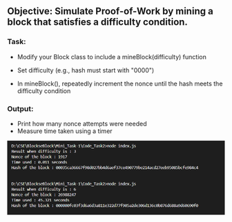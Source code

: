 ## Objective: Simulate Proof-of-Work by mining a block that satisfies a difficulty condition.

### Task:
- Modify your Block class to include a mineBlock(difficulty) function


- Set difficulty (e.g., hash must start with "0000")


- In mineBlock(), repeatedly increment the nonce until the hash meets the difficulty condition


### Output:
- Print how many nonce attempts were needed
- Measure time taken using a timer

![alt text](<Screenshot 2025-06-07 220745.png>)
